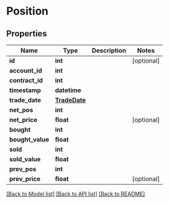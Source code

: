 # Position

## Properties
Name | Type | Description | Notes
------------ | ------------- | ------------- | -------------
**id** | **int** |  | [optional] 
**account_id** | **int** |  | 
**contract_id** | **int** |  | 
**timestamp** | **datetime** |  | 
**trade_date** | [**TradeDate**](TradeDate.md) |  | 
**net_pos** | **int** |  | 
**net_price** | **float** |  | [optional] 
**bought** | **int** |  | 
**bought_value** | **float** |  | 
**sold** | **int** |  | 
**sold_value** | **float** |  | 
**prev_pos** | **int** |  | 
**prev_price** | **float** |  | [optional] 

[[Back to Model list]](../README.md#documentation-for-models) [[Back to API list]](../README.md#documentation-for-api-endpoints) [[Back to README]](../README.md)


